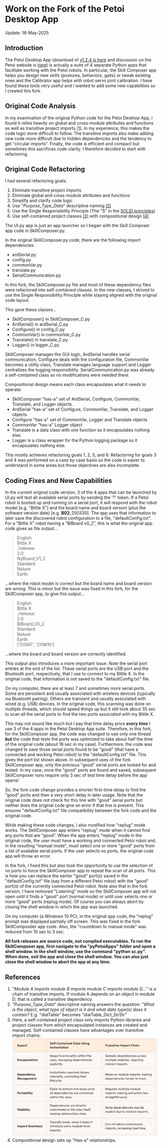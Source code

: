 # Work on the Fork of the Petoi Desktop App 

Update: 18-May-2025

## Introduction
The Petoi Desktop App (download of [v1.2.4 is here](https://github.com/PetoiCamp/OpenCat/releases/tag/1.2.4) and discussion on the Petoi website is [here](https://docs.petoi.com/desktop-app/introduction)) is actually a suite of 4 separate Python apps that facilitate working with the Petoi robots.  In particular, the Skill Composer app helps you design new skills (postures, behaviors, gaits) or tweak existing ones and the Calibrator app helps with robot servo joint calibration.  I have found these tools very useful and I wanted to add some new capabilities so I created this fork.

## Original Code Analysis
In my examination of the original Python code for the Petoi Desktop App, I found it relies heavily on global and cross-module attributes and functions as well as transitive project imports [(1)](##References).  In my experience, this makes the code logic more difficult to follow.  The transitive imports also make adding new code more difficult due to hidden dependencies and the tendency to get "circular imports".  Finally, the code is efficient and compact but sometimes this sacrifices code clarity.  I therefore decided to start with refactoring.

## Original Code Refactoring
I had several refactoring goals:  
1. Eliminate transitive project imports
2. Eliminate global and cross-module attributes and functions
3. Simplify and clarify code logic
4. Use "*Purpose_Type_Data*" descriptive naming [(2)](##References)
5. Use the Single Responsibility Principle (The "S" in the [SOLID principles](https://www.freecodecamp.org/news/solid-principles-explained-in-plain-english/))
6. Use self-contained project classes [(3)](##References) with compositional design [(4)](##References)

The UI.py app is just an app launcher so I began with the Skill Composer app code in SkillComposer.py.

In the original SkillComposer.py code, there are the following import dependencies:  
* ardSerial.py 
* config.py
* commonVar.py
* translate.py
* SerialCommunication.py

In this fork, the SkillComposer.py file and most of these dependency files were refactored into self-contained classes.  In the new classes, I strived to use the Single Responsibility Principle while staying aligned with the original code layout.  

This gave these classes...
* SkillComposer() in SkillComposer_C.py
* ArdSerial() in ardSerial_C.py
* Configure() in config_C.py
* CommonVar() in commonVar_C.py
* Translate() in translate_C.py
* Logger() in logger_C.py

SkillComposer manages the GUI logic, ArdSerial handles serial communication, Configure deals with the configuration file, CommonVar becomes a utility class, Translate manages language support and Logger centralizes the logging responsibility.  SerialCommunication.py was already a self-contained class so no modifications were needed there.  

Compositional design means each class encapsulates what it needs to operate: 
* SkillComposer "has-a" set of ArdSerial, Configure, CommonVar, Translate, and Logger objects. 
* ArdSerial "has-a" set of Configure, CommonVar, Translate, and Logger objects
* Configure "has-a" set of CommonVar, Logger and Translate objects
* CommonVar "has-a" Logger object
* Translate is a data class with one function so it encapsulates nothing else.
* Logger is a class wrapper for the Python logging package so it encapsulates nothing else.

This mostly achieves refactoring goals 1, 2, 5, and 6.  Refactoring for goals 3 and 4 was performed on a case by case basis so the code is easier to understand in some areas but those objectives are also incomplete.

## Coding Fixes and New Capabilities
In the current original code version, 3 of the 4 apps that can be launched by UI.py will test all available serial ports by sending the '?' token.  If a Petoi robot is booted up and running on a serial port, it will respond with the robot model [e.g. "Bittle X"] and the board name and board version (plus the software version date) [e.g. **B02**_250330].  The app uses that information to later save the discovered robot configuration to a file, "defaultConfig.txt".  For a "Bittle X" robot having a "BiBoard v0_2", this is what the original app code gives as file output...

> English <br>
> Bittle X <br>
> .\release <br>
> 2.0 <br>
> NyBoard_V1_2 <br>
> Standard <br>
> Nature <br>
> Earth

...where the robot model is correct but the board name and board version are wrong.  This is minor but the issue was fixed in this fork, for the SkillComposer app, to give this output...

> English <br>
> Bittle X <br>
> ./release <br>
> 2.0 <br>
> BiBoard_V0_2 <br>
> Standard <br>
> Nature <br>
> Earth <br>
> ['COM7', 'COM10']

...where the board and board version are correctly identified.

This output also introduces a more important issue.  Note the serial port entries at the end of the list.  These serial ports are the USB port and the Bluetooth port, respectively, that I use to connect to my Bittle X.  In the original code, that information is not saved to the "defaultConfig.txt" file.

On my computer, there are at least 7 and sometimes more serial ports.  Some are persistent and usually associated with wireless devices (typically via Bluetooth pairing).  Others are transient and usually associated with wired (e.g. USB) devices.  In the original code, this scanning was done on multiple threads, which should speed things up but it still took about 35 sec to scan all the serial ports to find the two ports associated with my Bittle X.

This may not sound like much but I pay that time delay price ***every time*** I use 3 of the 4 apps in the Petoi Desktop App suite.  Therefore, in this fork, for the SkillComposer app, the code was changed to use only one thread ***but*** the code that tests the ports was optimized to take about half the time of the original code (about 18 sec in my case).  Furthermore, the code was changed to save those serial ports found to be "good" (that have a connected and working Petoi robot) to the "defaultConfig.txt" file.  This gives the port list shown above.  In subsequent uses of the fork SkillComposer app, only the previous "good" serial ports are looked for and tested.  In my case, once the "good" ports are found and saved, subsequent SkillComposer runs require only 3 sec of test time delay before the app opens!  

So, the fork code change provides a shorter first-time delay to find the "good" ports and then a very short delay in later usage.  Note that the original code does not check for this line with "good" serial ports but neither does the original code give an error if that line is present.  This ensures  "defaultConfig.txt" file compatibility between the fork code and the original code.

While making these code changes, I also modified how "replug" mode works. The SkillComposer app enters "replug" mode when it cannot find any ports that are "good".  When the app enters "replug" mode in the original code, the user must have a working and connected Petoi robot and, in the resulting "manual mode", must select one or more "good" ports from a list of available serial ports.  If the user selects no ports, the original code app will throw an error.  

In the fork, I fixed this but also took the opportunity to use the selection of no ports to force the SkillComposer app to repeat the scan of all ports.  This is how you can replace the earlier "good" port(s) saved in the "defaultConfig.txt" file (say from a different Petoi robot) with the "good" port(s) of the currently connected Petoi robot.  Note also that in the fork version, I have removed "Listening" mode so the SkillComposer app will not open until it finds a "good" port (normal mode) or until user selects one or more "good" ports (replug mode).  Of course you can always abort by closing the shell window in which the app was launched.

On my computer (a Windows 10 PC), in the original app code, the "replug" prompt was displayed partially off screen.  This was fixed in the fork SkillComposder app code.  Also, the "countdown to manual mode" was reduced from 10 sec to 3 sec.

**All fork releases are source code, not complied executables.  To run the SkillComposer app, first navigate to the "pyPetoiApps" folder and open a shell window.  In the shell window, use the command "python sc.py".  When done, exit the app and close the shell window.  You can also just close the shell window to abort the app at any time.**

## References
1. "*Module A imports module B imports module C imports module D...*" is a chain of transitive imports.  If module A depends on an object in module D, that is called a transitive dependency.  
2. "*Purpose_Type_Data*" descriptive naming answers the question:  "*What is the object, what type of object is it and what data type(s) does it contain?*  E.g. "dialTable" becomes "dialTable_Dict_StrStr"
3. Here, a self-contained project class only imports Python libraries and project classes from which encapsulated instances are created and managed.  Self-contained classes have advantages over transitive import chains:    
![Self-Contained Class vs Transitive Import Chain](Self-Contained%20Class%20vs%20Transitive%20Import%20Chain.png) 
4. Compositional design sets up "Has-a" relationships.  
